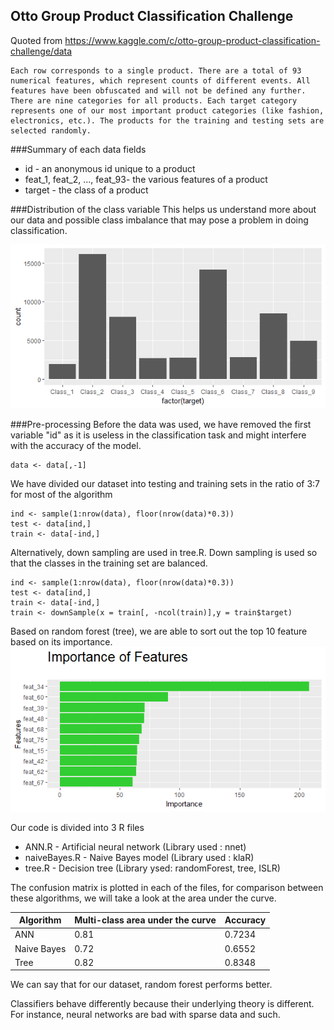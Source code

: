 ## Otto Group Product Classification Challenge
Quoted from https://www.kaggle.com/c/otto-group-product-classification-challenge/data
```
Each row corresponds to a single product. There are a total of 93 numerical features, which represent counts of different events. All features have been obfuscated and will not be defined any further.
There are nine categories for all products. Each target category represents one of our most important product categories (like fashion, electronics, etc.). The products for the training and testing sets are selected randomly.
```

###Summary of each data fields

* id - an anonymous id unique to a product
* feat_1, feat_2, ..., feat_93- the various features of a product
* target - the class of a product

###Distribution of the class variable
This helps us understand more about our data and possible class imbalance that may pose a problem in doing classification.

![](src/ci.png)

###Pre-processing
Before the data was used, we have removed the first variable "id" as it is useless in the classification task and might interfere with the accuracy of the model.
```
data <- data[,-1]
```

We have divided our dataset into testing and training sets in the ratio of 3:7 for most of the algorithm
```
ind <- sample(1:nrow(data), floor(nrow(data)*0.3))
test <- data[ind,]
train <- data[-ind,]
```

Alternatively, down sampling are used in tree.R. Down sampling is used so that the classes in the training set are balanced.
```
ind <- sample(1:nrow(data), floor(nrow(data)*0.3))
test <- data[ind,]
train <- data[-ind,]
train <- downSample(x = train[, -ncol(train)],y = train$target)
```
Based on random forest (tree), we are able to sort out the top 10 feature based on its importance.
![](src/iof.png)

Our code is divided into 3 R files
* ANN.R - Artificial neural network (Library used : nnet)
* naiveBayes.R - Naive Bayes model (Library used : klaR)
* tree.R - Decision tree (Library ysed: randomForest, tree, ISLR)

The confusion matrix is plotted in each of the files, for comparison between these algorithms, we will take a look at the area under the curve.

| Algorithm     | Multi-class area under the curve         | Accuracy    |
|---------------|------------------------------------------|-------------|
| ANN           | 0.81                                     | 0.7234      |
| Naive Bayes   | 0.72                                     | 0.6552      |
| Tree          | 0.82                                     | 0.8348      |

We can say that for our dataset, random forest performs better.

Classifiers behave differently because their underlying theory is different.
For instance, neural networks are bad with sparse data and such.
